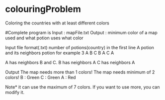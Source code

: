 # colouringProblem
Coloring the countries with at least different colors

#Complete program is
Input : mapFile.txt
Output : minimum color of a map used and what potion uses what color

Input file format(.txt)
number of potions(country) in the first line
A potion and its neighbors potion
for example 
3
A B C
B A
C A

A has neighbors B and C.
B has neighbors A
C has neighbors A 

Output
The map needs more than 1 colors!
The map needs minimum of 2 colors!
B : Green
C : Green
A : Red

Note* it can use the maximum of 7 colors. If you want to use more, you can modify it.
